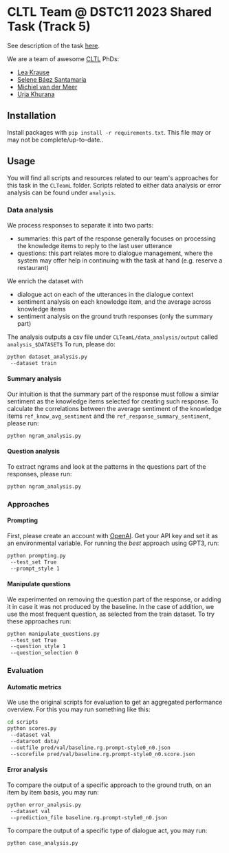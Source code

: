 # CLTL Team @ DSTC11 2023 Shared Task (Track 5)

See description of the task [here](https://dstc11.dstc.community/tracks).

We are a team of awesome [CLTL](http://www.cltl.nl/) PhDs:

- [Lea Krause](https://lkra.github.io/)
- [Selene Báez Santamaría](https://selbaez.github.io/)
- [Michiel van der Meer](https://liacs.leidenuniv.nl/~meermtvander/)
- [Urja Khurana](https://urjakh.github.io/)

## Installation

Install packages with `pip install -r requirements.txt`. This file may or may not be complete/up-to-date..

## Usage

You will find all scripts and resources related to our team's approaches for this task in the ```CLTeamL``` folder.
Scripts related to either data analysis or error analysis can be found under ```analysis```.

### Data analysis

We process responses to separate it into two parts:

- summaries: this part of the response generally focuses on processing the knowledge items to reply to the last user
  utterance
- questions: this part relates more to dialogue management, where the system may offer help in continuing with the task
  at hand (e.g. reserve a restaurant)

We enrich the dataset with

- dialogue act on each of the utterances in the dialogue context
- sentiment analysis on each knowledge item, and the average across knowledge items
- sentiment analysis on the ground truth responses (only the summary part)

The analysis outputs a csv file under ```CLTeamL/data_analysis/output``` called `analysis_$DATASET$` To run, please do:

```bash
python dataset_analysis.py 
 --dataset train
```

#### Summary analysis

Our intuition is that the summary part of the response must follow a similar sentiment as the knowledge items selected
for creating such response. To calculate the correlations between the average sentiment of the knowledge
items `ref_know_avg_sentiment` and the `ref_response_summary_sentiment`, please run:

```bash
python ngram_analysis.py 
```

#### Question analysis

To extract ngrams and look at the patterns in the questions part of the responses, please run:

```bash
python ngram_analysis.py 
```

### Approaches

#### Prompting

First, please create an account with [OpenAI](https://auth0.openai.com/u/signup). Get your API key and set it as an
environmental variable. For running the *best* approach using GPT3, run:

```bash
python prompting.py 
 --test_set True
 --prompt_style 1
```

#### Manipulate questions

We experimented on removing the question part of the response, or adding it in case it was not produced by the baseline.
In the case of addition, we use the most frequent question, as selected from the train dataset.
To try these approaches run:

```bash
python manipulate_questions.py 
 --test_set True
 --question_style 1
 --question_selection 0
```

### Evaluation

#### Automatic metrics

We use the original scripts for evaluation to get an aggregated performance overview. For this you may run something
like this:

```bash
cd scripts
python scores.py
 --dataset val
 --dataroot data/
 --outfile pred/val/baseline.rg.prompt-style0_n0.json
 --scorefile pred/val/baseline.rg.prompt-style0_n0.score.json
```

#### Error analysis

To compare the output of a specific approach to the ground truth, on an item by item basis, you may run:

```bash
python error_analysis.py
 --dataset val
 --prediction_file baseline.rg.prompt-style0_n0.json
```

To compare the output of a specific type of dialogue act, you may run:

```bash
python case_analysis.py
```

